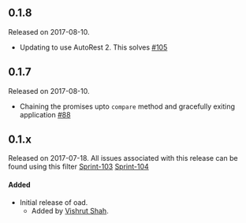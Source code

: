 ## 0.1.8
Released on 2017-08-10.
- Updating to use AutoRest 2. This solves [#105](https://github.com/Azure/openapi-diff/issues/105)

## 0.1.7
Released on 2017-08-10.
- Chaining the promises upto `compare` method and gracefully exiting application [#88](https://github.com/Azure/openapi-diff/issues/88)

## 0.1.x
Released on 2017-07-18. All issues associated with this release can be found using this filter [Sprint-103](https://github.com/Azure/openapi-diff/issues?q=label%3ASprint-103+is%3Aclosed) [Sprint-104](https://github.com/Azure/openapi-diff/issues?utf8=%E2%9C%93&q=label%3ASprint-104%20is%3Aclosed)

#### Added
- Initial release of oad.
  - Added by [Vishrut Shah](https://github.com/vishrutshah).

